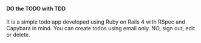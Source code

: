 #### DO the TODO with TDD

It is a simple todo app developed using Ruby on Rails 4 with RSpec and Capybara in mind.
You can create todos using email only. NO, sign out, edit or delete.
